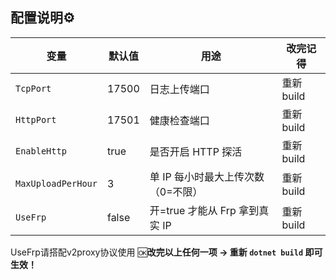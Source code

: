 ## 配置说明⚙

| 变量 | 默认值 | 用途 | 改完记得 |
|---|---|---|---|
| `TcpPort`  | 17500 | 日志上传端口 | 重新 build |
| `HttpPort`  | 17501 | 健康检查端口 | 重新 build |
| `EnableHttp`  | true | 是否开启 HTTP 探活 | 重新 build |
| `MaxUploadPerHour`  | 3 | 单 IP 每小时最大上传次数（0=不限） | 重新 build |
| `UseFrp`  | false | 开=true 才能从 Frp 拿到真实 IP | 重新 build |
UseFrp请搭配v2proxy协议使用
 🆗**改完以上任何一项 → 重新 `dotnet build` 即可生效！**
